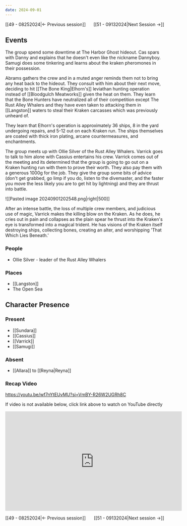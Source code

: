 ```yaml
---
date: 2024-09-01
---
```

[[49 - 08252024|← Previous session]] <span style="float: right;">[[51 - 09132024|Next Session →]]</span>

## Events
The group spend some downtime at The Harbor Ghost hideout. Cas spars with Danny and explains that he doesn't even like the nickname Dannyboy. Samugi does some tinkering and learns about the kraken pheromones in their possession.

Abrams gathers the crew and in a muted anger reminds them not to bring any heat back to the hideout. They consult with him about their next move, deciding to hit [[The Bone King|Elhorn's]] leviathan hunting operation instead of [[Bloodgulch Meatworks]] given the heat on them. They learn that the Bone Hunters have neutralized all of their competition except The Rust Alley Whalers and they have even taken to attacking them in [[Langston]] waters to steal their Kraken carcasses which was previously unheard of. 

They learn that Elhorn's operation is approximately 36 ships, 8 in the yard undergoing repairs, and 5-12 out on each Kraken run. The ships themselves are coated with thick iron plating, arcane countermeasures, and enchantments.

The group meets up with Ollie Silver of the Rust Alley Whalers. Varrick goes to talk to him alone with Cassius entertains his crew. Varrick comes out of the meeting and its determined that the group is going to go out on a Kraken hunting run with them to prove their worth. They also pay them with a generous 1000g for the job. They give the group some bits of advice (don't get grabbed, go limp if you do, listen to the divemaster, and the faster you move the less likely you are to get hit by lightning) and they are thrust into battle. 

![[Pasted image 20240901202548.png|right|500]]

After an intense battle, the loss of multiple crew members, and judicious use of magic, Varrick makes the killing blow on the Kraken. As he does, he cries out in pain and collapses as the plain spear he thrust into the Kraken's eye is transformed into a magical trident. He has visions of the Kraken itself destroying ships, collecting bones, creating an alter, and worshipping 'That Which Lies Beneath.'

### People
- Ollie Silver - leader of the Rust Alley Whalers

### Places 
- [[Langston]]
- The Open Sea

## Character Presence 
### Present
- [[Sundara]] 
- [[Cassius]] 
- [[Varrick]] 
- [[Samugi]] 
### Absent
- [[Allara]] to [[Reyna|Reyna]]

### Recap Video
https://youtu.be/wf7nYtEUvMU?si=VmBY-R26W2UGRh8C

If video is not available below, click link above to watch on YouTube directly

<iframe width="560" height="315" src="https://www.youtube.com/embed/wf7nYtEUvMU?si=VmBY-R26W2UGRh8C" title="YouTube video player" frameborder="0" allow="accelerometer; autoplay; clipboard-write; encrypted-media; gyroscope; picture-in-picture; web-share" referrerpolicy="strict-origin-when-cross-origin" allowfullscreen></iframe>

[[49 - 08252024|← Previous session]] <span style="float: right;">[[51 - 09132024|Next session →]]</span>